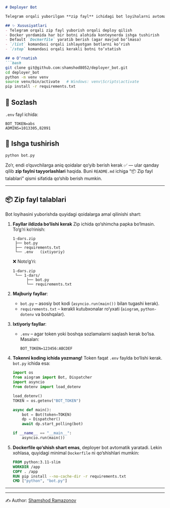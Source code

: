 ```markdown
# Deployer Bot

Telegram orqali yuborilgan **zip fayl** ichidagi bot loyihalarni avtomatik **serverga deploy qiluvchi** yordamchi bot.

## ✨ Xususiyatlari
- Telegram orqali zip fayl yuborish orqali deploy qilish
- Docker yordamida har bir botni alohida konteynerda ishga tushirish
- Default `Dockerfile` yaratib berish (agar mavjud bo‘lmasa)
- `/list` komandasi orqali ishlayotgan botlarni ko‘rish
- `/stop` komandasi orqali kerakli botni to‘xtatish

## ⚙️ O‘rnatish
```bash
git clone git@github.com:shamshod8052/deployer_bot.git
cd deployer_bot
python -m venv venv
source venv/bin/activate   # Windows: venv\Scripts\activate
pip install -r requirements.txt
````

## 🔑 Sozlash

`.env` fayl ichida:

```env
BOT_TOKEN=abs
ADMINS=1013305,82091
```

## 🚀 Ishga tushirish

```bash
python bot.py
```

Zo‘r, endi o‘quvchilarga aniq qoidalar qo‘yib berish kerak ✅ — ular qanday qilib **zip faylni tayyorlashlari** haqida. Buni `README.md` ichiga “📦 Zip fayl talablari” qismi sifatida qo‘shib berish mumkin.

---

## 📦 Zip fayl talablari

Bot loyihasini yuborishda quyidagi qoidalarga amal qilinishi shart:

1. **Fayllar ildizda bo‘lishi kerak**
   Zip ichida qo‘shimcha papka bo‘lmasin. To‘g‘ri ko‘rinish:

   ```
   1-dars.zip
    ├── bot.py
    ├── requirements.txt
    └── .env   (ixtiyoriy)
   ```

   ❌ Noto‘g‘ri:

   ```
   1-dars.zip
    └── 1-dars/
         ├── bot.py
         └── requirements.txt
   ```

2. **Majburiy fayllar**:

   * `bot.py` – asosiy bot kodi (`asyncio.run(main())` bilan tugashi kerak).
   * `requirements.txt` – kerakli kutubxonalar ro‘yxati (`aiogram`, `python-dotenv` va boshqalar).

3. **Ixtiyoriy fayllar**:

   * `.env` – agar token yoki boshqa sozlamalarni saqlash kerak bo‘lsa.
     Masalan:

     ```
     BOT_TOKEN=123456:ABCDEF
     ```

4. **Tokenni koding ichida yozmang!**
   Token faqat `.env` faylda bo‘lishi kerak. `bot.py` ichida esa:

   ```python
   import os
   from aiogram import Bot, Dispatcher
   import asyncio
   from dotenv import load_dotenv

   load_dotenv()
   TOKEN = os.getenv("BOT_TOKEN")

   async def main():
       bot = Bot(token=TOKEN)
       dp = Dispatcher()
       await dp.start_polling(bot)

   if __name__ == "__main__":
       asyncio.run(main())
   ```

5. **Dockerfile qo‘shish shart emas**, deployer bot avtomatik yaratadi. Lekin xohlasa, quyidagi minimal `Dockerfile` ni qo‘shishlari mumkin:

   ```dockerfile
   FROM python:3.11-slim
   WORKDIR /app
   COPY . /app
   RUN pip install --no-cache-dir -r requirements.txt
   CMD ["python", "bot.py"]
   ```
---
---

✍️ Author: [Shamshod Ramazonov](https://github.com/shamshod8052)

```
